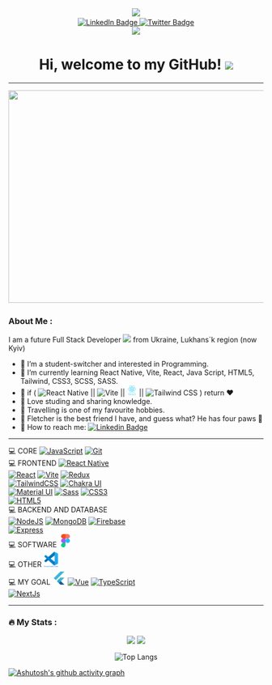 
<div id="header" align="center">
  <img src="https://media.giphy.com/media/fgLPuyyoxzl3166xGo/giphy-downsized-large.gif" width="100"/>
</div>
<!-- badges for social network -->
<div id="badges" align="center">
  <a href="https://www.linkedin.com/in/iryna-vyshniak-428b25259">
    <img src="https://img.shields.io/badge/LinkedIn-blue?style=for-the-badge&logo=linkedin&logoColor=white" alt="LinkedIn Badge"/>
  </a>
  <a href="https://twitter.com/Miss_V_N_?t=0tYAXru8H5eQyYlSbfMvew&s=35">
    <img src="https://img.shields.io/badge/Twitter-blue?style=for-the-badge&logo=twitter&logoColor=white" alt="Twitter Badge"/>
  </a>
</div>
<!-- views counter -->
<div align="center">
<a href="https://u8views.com/github/Iryna-Vyshniak"><img src="https://u8views.com/api/v1/github/profiles/111734415/views/day-week-month-total-count.svg"></a>
</div>
<!-- <div id="counter" align="center">
<img src="https://komarev.com/ghpvc/?username=Iryna-Vyshniak&style=flat-square&color=blue" alt=""/>
 </div> -->
<!-- greeting  -->
<h1 align="center">
  Hi, welcome to my GitHub!
  <img src="https://media.giphy.com/media/hvRJCLFzcasrR4ia7z/giphy.gif" width="30px"/>
</h1>

---

<!-- hero -->
<div align="center">
<img src="https://ik.imagekit.io/irinavn2011/Empowering_Tomorrow.png?updatedAt=1687883880857" width="600" height="420"/> 
<!-- <img src="https://media.giphy.com/media/xT8qB2HYA1vVSxooSY/giphy.gif" width="600" height="300"/>  -->
</div>

### About Me :
I am a future Full Stack Developer <img src="https://media.giphy.com/media/GVdqiRZjAcYumSkCbT/giphy.gif" width="25"> from Ukraine, Lukhans`k region (now Kyiv) 
- :open_book: I’m a student-switcher and interested in Programming.
- :open_book: I’m currently learning React Native, Vite, React, Java Script, HTML5, Tailwind, CSS3, SCSS, SASS.
- :open_book: if (  <img src="https://ik.imagekit.io/irinavn2011/react-native-logo-768x890.png?updatedAt=1687875595721" title="React Native" alt="React Native" width="20" height="22"/> || <img src="https://ik.imagekit.io/irinavn2011/vite.png?updatedAt=1687900100383" title="Vite" alt="Vite" width="20" height="20"/> || <img src="https://github.com/devicons/devicon/blob/master/icons/react/react-original-wordmark.svg" title="React" alt="React" width="20" height="20"/> || <img src="https://ik.imagekit.io/irinavn2011/67109815.png?updatedAt=1687875935356"  title="Tailwind" alt="Tailwind CSS" width="20" height="20"/> ) return ❤️
- :open_book: Love studing and sharing knowledge.
- :open_book: Travelling is one of my favourite hobbies.
- :open_book:  Fletcher is the best friend I have, and guess what? He has four paws :paw_prints:
- :email: How to reach me: [![Linkedin Badge](https://img.shields.io/badge/-Linkedin-blue?style=flat&logo=Linkedin&logoColor=white)](https://www.linkedin.com/in/iryna-vyshniak-428b25259)

---
<div style="align: left; width: 50%;">
💻 CORE
<a href="https://developer.mozilla.org/en-US/docs/Web/JavaScript" target="_blank" rel="noreferrer"><img src="https://raw.githubusercontent.com/danielcranney/readme-generator/main/public/icons/skills/javascript-colored.svg" width="26" height="26" alt="JavaScript" /></a>
<a href="https://git-scm.com/" target="_blank" rel="noreferrer"><img src="https://raw.githubusercontent.com/danielcranney/readme-generator/main/public/icons/skills/git-colored.svg" width="26" height="26" alt="Git" /></a>&nbsp;&nbsp;  
</div>


<div style="align: left; width: 50%;">
💻 FRONTEND  
<a href="https://reactnative.dev/" target="_blank" rel="noreferrer"><img src="https://ik.imagekit.io/irinavn2011/react-native-logo-768x890.png?updatedAt=1687875595721" title="React Native" alt="React Native" width="26" height="30"/></a>
<a href="https://reactjs.org/" target="_blank" rel="noreferrer"><img src="https://raw.githubusercontent.com/danielcranney/readme-generator/main/public/icons/skills/react-colored.svg" width="26" height="26" alt="React" /></a>
<a href="https://vitejs.dev/" target="_blank" rel="noreferrer"><img src="https://raw.githubusercontent.com/danielcranney/readme-generator/main/public/icons/skills/vite-colored.svg" width="26" height="26" alt="Vite" /></a>
<a href="https://redux.js.org/" target="_blank" rel="noreferrer"><img src="https://raw.githubusercontent.com/danielcranney/readme-generator/main/public/icons/skills/redux-colored.svg" width="26" height="26" alt="Redux" /></a>
<a href="https://tailwindcss.com/" target="_blank" rel="noreferrer"><img src="https://raw.githubusercontent.com/danielcranney/readme-generator/main/public/icons/skills/tailwindcss-colored.svg" width="26" height="26" alt="TailwindCSS" /></a>
<a href="https://chakra-ui.com/" target="_blank" rel="noreferrer"><img src="https://raw.githubusercontent.com/danielcranney/readme-generator/main/public/icons/skills/chakra-colored.svg" width="26" height="26" alt="Chakra UI" /></a>
<a href="https://mui.com/" target="_blank" rel="noreferrer"><img src="https://raw.githubusercontent.com/danielcranney/readme-generator/main/public/icons/skills/materialui-colored.svg" width="26" height="26" alt="Material UI" /></a>
<a href="https://sass-lang.com/" target="_blank" rel="noreferrer"><img src="https://raw.githubusercontent.com/danielcranney/readme-generator/main/public/icons/skills/sass-colored.svg" width="26" height="26" alt="Sass" /></a>
<a href="https://www.w3.org/TR/CSS/#css" target="_blank" rel="noreferrer"><img src="https://raw.githubusercontent.com/danielcranney/readme-generator/main/public/icons/skills/css3-colored.svg" width="26" height="26" alt="CSS3" /></a>
<a href="https://developer.mozilla.org/en-US/docs/Glossary/HTML5" target="_blank" rel="noreferrer"><img src="https://raw.githubusercontent.com/danielcranney/readme-generator/main/public/icons/skills/html5-colored.svg" width="26" height="26" alt="HTML5" /></a>
</div>
  
<div style="align: left; width: 50%;">
💻 BACKEND AND DATABASE  
<a href="https://nodejs.org/en/about" target="_blank" rel="noreferrer"><img src="https://raw.githubusercontent.com/danielcranney/readme-generator/main/public/icons/skills/nodejs-colored.svg" width="26" height="26" alt="NodeJS" /></a>
<a href="https://www.mongodb.com/" target="_blank" rel="noreferrer"><img src="https://raw.githubusercontent.com/danielcranney/readme-generator/main/public/icons/skills/mongodb-colored.svg" width="26" height="26" alt="MongoDB" /></a>
<a href="https://firebase.google.com/" target="_blank" rel="noreferrer"><img src="https://raw.githubusercontent.com/danielcranney/readme-generator/main/public/icons/skills/firebase-colored.svg" width="26" height="26" alt="Firebase" /></a>
<a href="https://expressjs.com/" target="_blank" rel="noreferrer"><img src="https://raw.githubusercontent.com/danielcranney/readme-generator/main/public/icons/skills/express-colored.svg" width="26" height="26" alt="Express" /></a>
</div>

<div style="align: right; width: 50%;">
💻 SOFTWARE
<a href="https://www.figma.com/" target="_blank" rel="noreferrer"><img src="https://github.com/devicons/devicon/blob/master/icons/figma/figma-original.svg"  title="figma" alt="figma" width="26" height="26"/></a>
</div>

<div style="align: left; width: 50%;">
💻 OTHER
<a href="https://code.visualstudio.com/" target="_blank" rel="noreferrer"><img src="https://github.com/devicons/devicon/blob/master/icons/vscode/vscode-original-wordmark.svg" title="vscode" alt="vscode" width="30" height="30"/></a>
</div>


<div style="align: left; width: 50%;">
💻 MY GOAL 
<a href="https://flutter.dev/" target="_blank" rel="noreferrer"><img src="https://github.com/devicons/devicon/blob/master/icons/flutter/flutter-original.svg" title="Flutter" alt="Flutter" width="26" height="26"/></a>
<a href="https://vuejs.org/" target="_blank" rel="noreferrer"><img src="https://raw.githubusercontent.com/danielcranney/readme-generator/main/public/icons/skills/vuejs-colored.svg" width="26" height="26" alt="Vue" /></a>
<a href="https://www.typescriptlang.org/" target="_blank" rel="noreferrer"><img src="https://raw.githubusercontent.com/danielcranney/readme-generator/main/public/icons/skills/typescript-colored.svg" width="26" height="26" alt="TypeScript" /></a>
<a href="https://nextjs.org/docs" target="_blank" rel="noreferrer"><img src="https://raw.githubusercontent.com/danielcranney/readme-generator/main/public/icons/skills/nextjs-colored.svg" width="26" height="26" alt="NextJs" /></a>
</div>

---

### :fire: My Stats :

<div align="center" display="flex" flex-wrap="wrap"> 
 <img height="150em" src="https://streak-stats.demolab.com?user=Iryna-Vyshniak&theme=soft-green&hide_border=true&background=FFFFFF00&dates=00AF4BF4&fire=19892F&currStreakNum=19892F&sideNums=19892F"/>

<picture height="150em" width="150em">
  <source
    srcset="https://github-readme-stats.vercel.app/api?username=Iryna-Vyshniak&show_icons=true&theme=dark&theme=transparent&hide_border=true&title_color=002db0&text_color=2ab000"
    media="(prefers-color-scheme: dark)"
  />
  <source
    srcset="https://github-readme-stats.vercel.app/api?username=Iryna-Vyshniak&show_icons=true&theme=transparent&hide_border=true&title_color=002db0&text_color=2ab000"
    media="(prefers-color-scheme: light), (prefers-color-scheme: no-preference)"
  />
  <img src="https://github-readme-stats.vercel.app/api?username=Iryna-Vyshniak&show_icons=true&theme=transparent&hide_border=true&title_color=002db0&text_color=2ab000" />
</picture>

![Top Langs](https://github-readme-stats.vercel.app/api/top-langs/?username=Iryna-Vyshniak&layout=compact&theme=transparent&hide_border=true)
<!--[![Harlok's wakatime stats](https://github-readme-stats.vercel.app/api/wakatime?username=Iryna-Vyshniak)](https://github.com/Iryna-Vyshniak/github-readme-stats) -->
</div>

[![Ashutosh's github activity graph](https://github-readme-activity-graph.vercel.app/graph?username=Iryna-Vyshniak&bg_color=000000&color=ffffff&line=2eb830&point=05ff22&area=true&hide_border=true)](https://github.com/ashutosh00710/github-readme-activity-graph)


<!-- ### Snake eating my contribution graph -->
<!-- ![github contribution grid snake animation](https://raw.githubusercontent.com/Iryna-Vyshniak/Iryna-Vyshniak/output/github-contribution-grid-snake-dark.svg#gh-dark-mode-only) -->
<!-- ![github contribution grid snake animation](https://raw.githubusercontent.com/Iryna-Vyshniak/Iryna-Vyshniak/output/github-contribution-grid-snake.svg#gh-light-mode-only) -->

